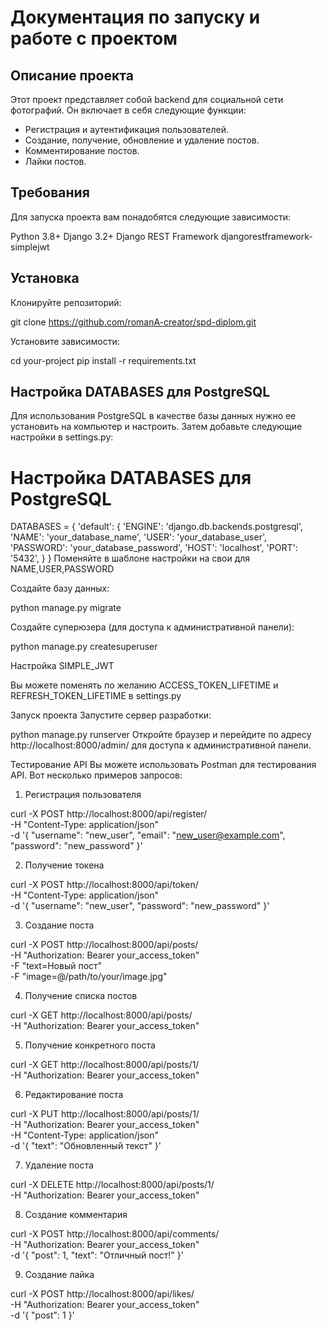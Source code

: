 # Документация по запуску и работе с проектом


## Описание проекта

Этот проект представляет собой backend для социальной сети фотографий. Он включает в себя следующие функции:

* Регистрация и аутентификация пользователей.
* Создание, получение, обновление и удаление постов.
* Комментирование постов.
* Лайки постов.

## Требования

Для запуска проекта вам понадобятся следующие зависимости:

Python 3.8+
Django 3.2+
Django REST Framework
djangorestframework-simplejwt

## Установка
Клонируйте репозиторий:

git clone https://github.com/romanA-creator/spd-diplom.git

Установите зависимости:

cd your-project
pip install -r requirements.txt

## Настройка DATABASES для PostgreSQL

Для использования PostgreSQL в качестве базы данных нужно ее установить на компьютер и настроить.
Затем добавьте следующие настройки в settings.py:
# Настройка DATABASES для PostgreSQL
DATABASES = {
    'default': {
        'ENGINE': 'django.db.backends.postgresql',
        'NAME': 'your_database_name',
        'USER': 'your_database_user',
        'PASSWORD': 'your_database_password',
        'HOST': 'localhost',
        'PORT': '5432',
    }
}
Поменяйте в шаблоне настройки на свои для NAME,USER,PASSWORD

Создайте базу данных:

python manage.py migrate

Создайте суперюзера (для доступа к административной панели):

python manage.py createsuperuser

Настройка SIMPLE_JWT

Вы можете поменять по желанию ACCESS_TOKEN_LIFETIME и REFRESH_TOKEN_LIFETIME в settings.py

Запуск проекта
Запустите сервер разработки:

python manage.py runserver
Откройте браузер и перейдите по адресу http://localhost:8000/admin/ для доступа к административной панели.

Тестирование API
Вы можете использовать Postman для тестирования API. Вот несколько примеров запросов:

1. Регистрация пользователя

curl -X POST http://localhost:8000/api/register/ \
-H "Content-Type: application/json" \
-d '{
  "username": "new_user",
  "email": "new_user@example.com",
  "password": "new_password"
}'

2. Получение токена

curl -X POST http://localhost:8000/api/token/ \
-H "Content-Type: application/json" \
-d '{
  "username": "new_user",
  "password": "new_password"
}'

3. Создание поста

curl -X POST http://localhost:8000/api/posts/ \
-H "Authorization: Bearer your_access_token" \
-F "text=Новый пост" \
-F "image=@/path/to/your/image.jpg"

4. Получение списка постов

curl -X GET http://localhost:8000/api/posts/ \
-H "Authorization: Bearer your_access_token"

5. Получение конкретного поста

curl -X GET http://localhost:8000/api/posts/1/ \
-H "Authorization: Bearer your_access_token"

6. Редактирование поста

curl -X PUT http://localhost:8000/api/posts/1/ \
-H "Authorization: Bearer your_access_token" \
-H "Content-Type: application/json" \
-d '{
  "text": "Обновленный текст"
}'

7. Удаление поста

curl -X DELETE http://localhost:8000/api/posts/1/ \
-H "Authorization: Bearer your_access_token"


8. Создание комментария

curl -X POST http://localhost:8000/api/comments/ \
-H "Authorization: Bearer your_access_token" \
-d '{
  "post": 1,
  "text": "Отличный пост!"
}'

9. Создание лайка

curl -X POST http://localhost:8000/api/likes/ \
-H "Authorization: Bearer your_access_token" \
-d '{
  "post": 1
}'
